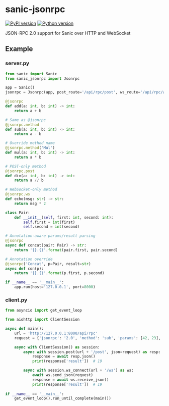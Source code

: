 # sanic-jsonrpc
[![PyPI version](https://img.shields.io/pypi/v/sanic-jsonrpc.svg)](https://pypi.org/project/sanic-jsonrpc)
[![Python version](https://img.shields.io/pypi/pyversions/sanic-jsonrpc.svg)](https://pypi.org/project/sanic-jsonrpc)

JSON-RPC 2.0 support for Sanic over HTTP and WebSocket

## Example

### server.py
```python
from sanic import Sanic
from sanic_jsonrpc import Jsonrpc

app = Sanic()
jsonrpc = Jsonrpc(app, post_route='/api/rpc/post', ws_route='/api/rpc/ws')

@jsonrpc
def add(a: int, b: int) -> int:
    return a + b

# Same as @jsonrpc
@jsonrpc.method
def sub(a: int, b: int) -> int:
    return a - b

# Override method name
@jsonrpc.method('Mul')
def mul(a: int, b: int) -> int:
    return a * b

# POST-only method
@jsonrpc.post
def div(a: int, b: int) -> int:
    return a // b

# WebSocket-only method
@jsonrpc.ws
def echo(msg: str) -> str:
    return msg * 2

class Pair:
    def __init__(self, first: int, second: int):
        self.first = int(first)
        self.second = int(second)

# Annotation-aware params/result parsing
@jsonrpc
async def concat(pair: Pair) -> str:
    return '{}.{}'.format(pair.first, pair.second)

# Annotation override
@jsonrpc('Concat', p=Pair, result=str)
async def con(p):
    return '{}.{}'.format(p.first, p.second)

if __name__ == '__main__':
    app.run(host='127.0.0.1', port=8000)
```

### client.py
```python
from asyncio import get_event_loop

from aiohttp import ClientSession

async def main():
    url = 'http://127.0.0.1:8000/api/rpc'
    request = {'jsonrpc': '2.0', 'method': 'sub', 'params': [42, 23], 'id': 1}

    async with ClientSession() as session:
        async with session.post(url + '/post', json=request) as resp:
            response = await resp.json()
            print(response['result'])  # 19

        async with session.ws_connect(url + '/ws') as ws:
            await ws.send_json(request)
            response = await ws.receive_json()
            print(response['result'])  # 19
            
if __name__ == '__main__':
    get_event_loop().run_until_complete(main())
```